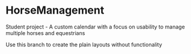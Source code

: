 # HorseManagement
Student project - A custom calendar with a focus on usability to manage multiple horses and equestrians

Use this branch to create the plain layouts without functionality
